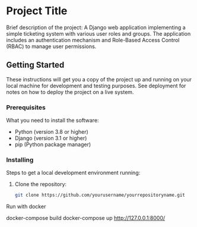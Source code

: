# Project Title

Brief description of the project: A Django web application implementing a simple ticketing system with various user roles and groups. The application includes an authentication mechanism and Role-Based Access Control (RBAC) to manage user permissions.

## Getting Started

These instructions will get you a copy of the project up and running on your local machine for development and testing purposes. See deployment for notes on how to deploy the project on a live system.

### Prerequisites

What you need to install the software:

- Python (version 3.8 or higher)
- Django (version 3.1 or higher)
- pip (Python package manager)

### Installing

Steps to get a local development environment running:

1. Clone the repository:
   ```bash
   git clone https://github.com/yourusername/yourrepositoryname.git


Run with docker

docker-compose build
docker-compose up
http://127.0.0.1:8000/

